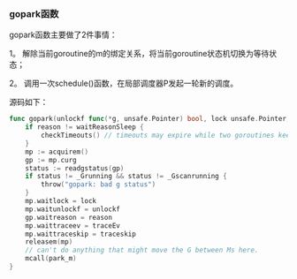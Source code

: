 ### gopark函数

gopark函数主要做了2件事情：

1。 解除当前goroutine的m的绑定关系，将当前goroutine状态机切换为等待状态；

2。 调用一次schedule()函数，在局部调度器P发起一轮新的调度。

源码如下：

```go
func gopark(unlockf func(*g, unsafe.Pointer) bool, lock unsafe.Pointer, reason waitReason, traceEv byte, traceskip int) {
    if reason != waitReasonSleep {
        checkTimeouts() // timeouts may expire while two goroutines keep the scheduler busy
    }
    mp := acquirem()
    gp := mp.curg
    status := readgstatus(gp)
    if status != _Grunning && status != _Gscanrunning {
        throw("gopark: bad g status")
    }
    mp.waitlock = lock
    mp.waitunlockf = unlockf
    gp.waitreason = reason
    mp.waittraceev = traceEv
    mp.waittraceskip = traceskip
    releasem(mp)
    // can't do anything that might move the G between Ms here.
    mcall(park_m)
}
```
